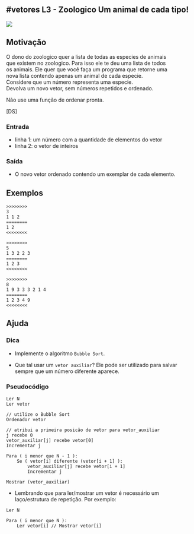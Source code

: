 ## #vetores L3 - Zoologico Um animal de cada tipo!


![](__capa.jpg)

## Motivação

O dono do zoologico quer a lista de todas as especies de animais  
que existem no zoologico. Para isso ele te deu uma lista de todos  
os animais. Ele quer que você faça um programa que retorne uma  
nova lista contendo apenas um animal de cada especie.  
Considere que um número representa uma especie.  
Devolva um novo vetor, sem números repetidos e ordenado.

Não use uma função de ordenar pronta.

\[DS\]

### Entrada

- linha 1: um número com a quantidade de elementos do vetor
- linha 2: o vetor de inteiros  

### Saída

- O novo vetor ordenado contendo um exemplar de cada elemento.

## Exemplos

```
>>>>>>>>
3
1 1 2
========
1 2
<<<<<<<<

>>>>>>>>
5
1 3 2 2 3
========
1 2 3
<<<<<<<<

>>>>>>>>
8
1 9 3 3 3 2 1 4
========
1 2 3 4 9
<<<<<<<<
```

## Ajuda

### Dica
- Implemente o algoritmo `Bubble Sort`.

- Que tal usar um `vetor auxiliar`? Ele pode ser utilizado para salvar sempre que um número diferente aparece.

### Pseudocódigo
```
Ler N
Ler vetor

// utilize o Bubble Sort
Ordenador vetor

// atribui a primeira posicão de vetor para vetor_auxiliar
j recebe 0
vetor_auxiliar[j] recebe vetor[0]
Incrementar j

Para ( i menor que N - 1 ):
    Se ( vetor[i] diferente (vetor[i + 1] ):
        vetor_auxiliar[j] recebe vetor[i + 1]
        Incrementar j

Mostrar (vetor_auxiliar)
```

- Lembrando que para ler/mostrar um vetor é necessário um laço/estrutura de repetição. Por exemplo:
```
Ler N

Para ( i menor que N ):
    Ler vetor[i] // Mostrar vetor[i]
```
